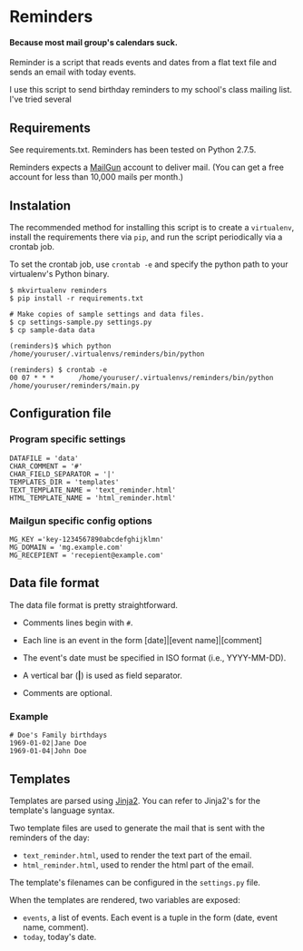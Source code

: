 # Reminders

#### Because most mail group's calendars suck.

Reminder is a script that reads events and dates from a flat text file and sends an email with today events.

I use this script to send birthday reminders to my school's class mailing list.  I've tried several 

## Requirements

See requirements.txt.  Reminders has been tested on Python 2.7.5.

Reminders expects a [MailGun](http://www.mailgun.com/) account to deliver mail.  (You can get a free account for less than 10,000 mails per month.)

## Instalation

The recommended method for installing this script is to create a `virtualenv`, install the requirements there via `pip`, and run the script periodically via a crontab job.

To set the crontab job, use `crontab -e` and specify the python path to your virtualenv's Python binary.  

	$ mkvirtualenv reminders
	$ pip install -r requirements.txt

	# Make copies of sample settings and data files.
	$ cp settings-sample.py settings.py
	$ cp sample-data data

	(reminders)$ which python
	/home/youruser/.virtualenvs/reminders/bin/python

	(reminders) $ crontab -e
	00 07 * * *      /home/youruser/.virtualenvs/reminders/bin/python /home/youruser/reminders/main.py

## Configuration file

### Program specific settings

	DATAFILE = 'data'
	CHAR_COMMENT = '#'
	CHAR_FIELD_SEPARATOR = '|'
	TEMPLATES_DIR = 'templates'
	TEXT_TEMPLATE_NAME = 'text_reminder.html'
	HTML_TEMPLATE_NAME = 'html_reminder.html'

### Mailgun specific config options

	MG_KEY ='key-1234567890abcdefghijklmn'
	MG_DOMAIN = 'mg.example.com'
	MG_RECEPIENT = 'recepient@example.com'



## Data file format

The data file format is pretty straightforward.  

* Comments lines begin with `#`.  
* Each line is an event in the form
	[date]|[event name]|[comment]

* The event's date must be specified in ISO format (i.e., YYYY-MM-DD).
* A vertical bar (**|**) is used as field separator.
* Comments are optional.

### Example

	# Doe's Family birthdays
	1969-01-02|Jane Doe
	1969-01-04|John Doe


## Templates

Templates are parsed using [Jinja2](http://jinja.pocoo.org/docs/).  You can refer to Jinja2's for the template's language syntax.  

Two template files are used to generate the mail that is sent with the reminders of the day:

* `text_reminder.html`, used to render the text part of the email.
* `html_reminder.html`, used to render the html part of the email.

The template's filenames can be configured in the `settings.py` file.

When the templates are rendered, two variables are exposed:

* `events`, a list of events.  Each event is a tuple in the form (date, event name, comment).
* `today`, today's date.





